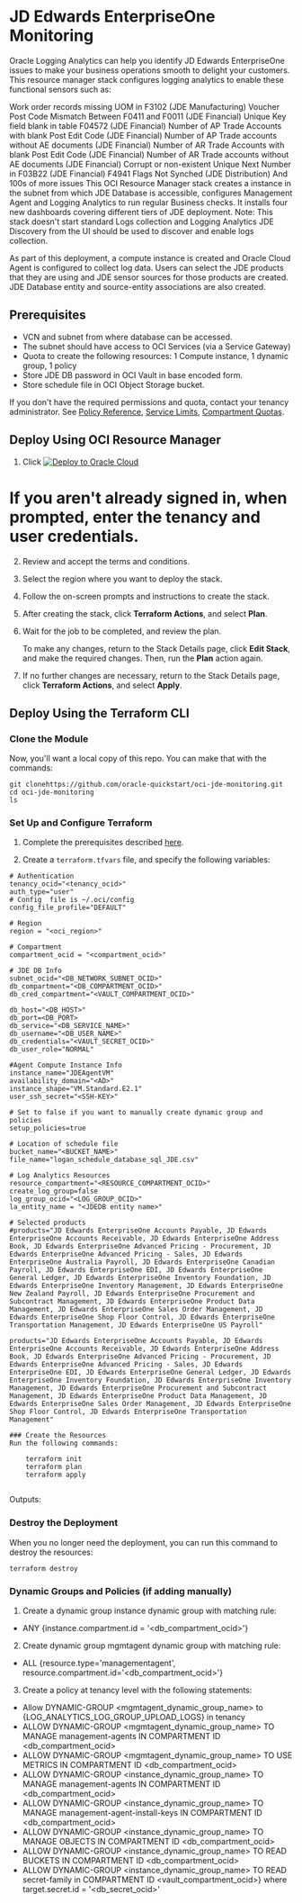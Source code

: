 # JD Edwards EnterpriseOne Monitoring
Oracle Logging Analytics can help you identify JD Edwards EnterpriseOne issues to make your business operations smooth to delight your customers. This resource manager stack configures logging analytics to enable these functional sensors such as:

Work order records missing UOM in F3102 (JDE Manufacturing)
Voucher Post Code Mismatch Between F0411 and F0011 (JDE Financial)
Unique Key field blank in table F04572 (JDE Financial)
Number of AP Trade Accounts with blank Post Edit Code (JDE Financial)
Number of AP Trade accounts without AE documents (JDE Financial)
Number of AR Trade Accounts with blank Post Edit Code (JDE Financial)
Number of AR Trade accounts without AE documents (JDE Financial)
Corrupt or non-existent Unique Next Number in F03B22 (JDE Financial)
F4941 Flags Not Synched (JDE Distribution)
And 100s of more issues
This OCI Resource Manager stack creates a instance in the subnet from which JDE Database is accessible, configures Management Agent and Logging Analytics to run regular Business checks. It installs four new dashboards covering different tiers of JDE deployment. Note: This stack doesn't start standard Logs collection and Logging Analytics JDE Discovery from the UI should be used to discover and enable logs collection.

As part of this deployment, a compute instance is created and Oracle Cloud Agent is configured to collect log data. Users can select the JDE products that they are using and JDE sensor sources for those products are created. JDE Database entity and source-entity associations are also created.  

## Prerequisites
- VCN and subnet from where database can be accessed.
- The subnet should have access to OCI Services (via a Service Gateway)
- Quota to create the following resources: 1 Compute instance,  1 dynamic group, 1 policy
- Store JDE DB password in OCI Vault in base encoded form. 
- Store schedule file in OCI Object Storage bucket. 

If you don't have the required permissions and quota, contact your tenancy administrator. See [Policy Reference](https://docs.cloud.oracle.com/en-us/iaas/Content/Identity/Reference/policyreference.htm), [Service Limits](https://docs.cloud.oracle.com/en-us/iaas/Content/General/Concepts/servicelimits.htm), [Compartment Quotas](https://docs.cloud.oracle.com/iaas/Content/General/Concepts/resourcequotas.htm).

## Deploy Using OCI Resource Manager

1. Click [![Deploy to Oracle Cloud](https://oci-resourcemanager-plugin.plugins.oci.oraclecloud.com/latest/deploy-to-oracle-cloud.svg)](https://cloud.oracle.com/resourcemanager/stacks/create?zipUrl=https://github.com/oracle-quickstart/oci-ebs-monitoring/releases/download/v0.9/ebs-v0.9.zip)

#    If you aren't already signed in, when prompted, enter the tenancy and user credentials.

2. Review and accept the terms and conditions.

3. Select the region where you want to deploy the stack.

4. Follow the on-screen prompts and instructions to create the stack.

5. After creating the stack, click **Terraform Actions**, and select **Plan**.

6. Wait for the job to be completed, and review the plan.

    To make any changes, return to the Stack Details page, click **Edit Stack**, and make the required changes. Then, run the **Plan** action again.

7. If no further changes are necessary, return to the Stack Details page, click **Terraform Actions**, and select **Apply**.

## Deploy Using the Terraform CLI

### Clone the Module
Now, you'll want a local copy of this repo. You can make that with the commands:

    git clonehttps://github.com/oracle-quickstart/oci-jde-monitoring.git
    cd oci-jde-monitoring
    ls
  
### Set Up and Configure Terraform

1. Complete the prerequisites described [here](https://github.com/cloud-partners/oci-prerequisites).

2. Create a `terraform.tfvars` file, and specify the following variables:

```
# Authentication
tenancy_ocid="<tenancy_ocid>"
auth_type="user"
# Config  file is ~/.oci/config 
config_file_profile="DEFAULT"

# Region
region = "<oci_region>"

# Compartment
compartment_ocid = "<compartment_ocid>"

# JDE DB Info
subnet_ocid="<DB_NETWORK_SUBNET_OCID>"
db_compartment="<DB_COMPARTMENT_OCID>"
db_cred_compartment="<VAULT_COMPARTMENT_OCID>"

db_host="<DB_HOST>"
db_port=<DB_PORT>
db_service="<DB_SERVICE_NAME>"
db_username="<DB_USER_NAME>"
db_credentials="<VAULT_SECRET_OCID>"
db_user_role="NORMAL"

#Agent Compute Instance Info
instance_name="JDEAgentVM"
availability_domain="<AD>"
instance_shape="VM.Standard.E2.1"
user_ssh_secret="<SSH-KEY>"

# Set to false if you want to manually create dynamic group and policies
setup_policies=true

# Location of schedule file
bucket_name="<BUCKET_NAME>"
file_name="logan_schedule_database_sql_JDE.csv"

# Log Analytics Resources
resource_compartment="<RESOURCE_COMPARTMENT_OCID>"
create_log_group=false
log_group_ocid="<LOG_GROUP_OCID>"
la_entity_name = "<JDEDB entity name>"

# Selected products
#products="JD Edwards EnterpriseOne Accounts Payable, JD Edwards EnterpriseOne Accounts Receivable, JD Edwards EnterpriseOne Address Book, JD Edwards EnterpriseOne Advanced Pricing - Procurement, JD Edwards EnterpriseOne Advanced Pricing - Sales, JD Edwards EnterpriseOne Australia Payroll, JD Edwards EnterpriseOne Canadian Payroll, JD Edwards EnterpriseOne EDI, JD Edwards EnterpriseOne General Ledger, JD Edwards EnterpriseOne Inventory Foundation, JD Edwards EnterpriseOne Inventory Management, JD Edwards EnterpriseOne New Zealand Payroll, JD Edwards EnterpriseOne Procurement and Subcontract Management, JD Edwards EnterpriseOne Product Data Management, JD Edwards EnterpriseOne Sales Order Management, JD Edwards EnterpriseOne Shop Floor Control, JD Edwards EnterpriseOne Transportation Management, JD Edwards EnterpriseOne US Payroll"

products="JD Edwards EnterpriseOne Accounts Payable, JD Edwards EnterpriseOne Accounts Receivable, JD Edwards EnterpriseOne Address Book, JD Edwards EnterpriseOne Advanced Pricing - Procurement, JD Edwards EnterpriseOne Advanced Pricing - Sales, JD Edwards EnterpriseOne EDI, JD Edwards EnterpriseOne General Ledger, JD Edwards EnterpriseOne Inventory Foundation, JD Edwards EnterpriseOne Inventory Management, JD Edwards EnterpriseOne Procurement and Subcontract Management, JD Edwards EnterpriseOne Product Data Management, JD Edwards EnterpriseOne Sales Order Management, JD Edwards EnterpriseOne Shop Floor Control, JD Edwards EnterpriseOne Transportation Management"

### Create the Resources
Run the following commands:

    terraform init
    terraform plan
    terraform apply


```
Outputs:


### Destroy the Deployment
When you no longer need the deployment, you can run this command to destroy the resources:

    terraform destroy

### Dynamic Groups and Policies (if adding manually)

1. Create a dynamic group instance dynamic group with matching rule:
- ANY {instance.compartment.id = '<db_compartment_ocid>'}
2. Create dynamic group mgmtagent dynamic group with matching rule:
- ALL {resource.type='managementagent', resource.compartment.id='<db_compartment_ocid>'}
3. Create a policy at tenancy level with the following statements:
- Allow DYNAMIC-GROUP <mgmtagent_dynamic_group_name> to {LOG_ANALYTICS_LOG_GROUP_UPLOAD_LOGS} in tenancy
- ALLOW DYNAMIC-GROUP <mgmtagent_dynamic_group_name> TO MANAGE management-agents IN COMPARTMENT ID <db_compartment_ocid>
- ALLOW DYNAMIC-GROUP <mgmtagent_dynamic_group_name> TO USE METRICS IN COMPARTMENT ID <db_compartment_ocid>
- ALLOW DYNAMIC-GROUP <instance_dynamic_group_name> TO MANAGE management-agents IN COMPARTMENT ID <db_compartment_ocid>
- ALLOW DYNAMIC-GROUP <instance_dynamic_group_name> TO MANAGE management-agent-install-keys IN COMPARTMENT ID <db_compartment_ocid>
- ALLOW DYNAMIC-GROUP <instance_dynamic_group_name> TO MANAGE OBJECTS IN COMPARTMENT ID <db_compartment_ocid>
- ALLOW DYNAMIC-GROUP <instance_dynamic_group_name> TO READ BUCKETS IN COMPARTMENT ID <db_compartment_ocid>
- ALLOW DYNAMIC-GROUP <instance_dynamic_group_name> TO READ secret-family in COMPARTMENT ID <vault_compartment_ocid>} where target.secret.id = '<db_secret_ocid>'


